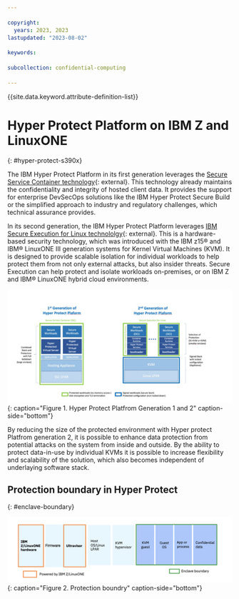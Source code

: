 ```yaml
---

copyright:
  years: 2023, 2023
lastupdated: "2023-08-02"

keywords: 

subcollection: confidential-computing

---
```


{{site.data.keyword.attribute-definition-list}}

# Hyper Protect Platform on IBM Z and LinuxONE
{: #hyper-protect-s390x}


The IBM Hyper Protect Platform in its first generation leverages the [Secure Service Container technology](https://www.ibm.com/downloads/cas/V8XERDQO){: external}. This technology already maintains the confidentiality and integrity of hosted client data. It provides the support for enterprise DevSecOps solutions like the IBM Hyper Protect Secure Build or the simplified approach to industry and regulatory challenges, which technical assurance provides.

In its second generation, the IBM Hyper Protect Platform leverages [IBM Secure Execution for Linux technololgy](https://www.ibm.com/docs/en/linux-on-systems?topic=virtualization-introducing-secure-execution-linux){: external}. This is a hardware-based security technology, which was introduced with the IBM z15® and IBM® LinuxONE III generation systems for Kernel Virtual Machines (KVM). It is designed to provide scalable isolation for individual workloads to help protect them from not only external attacks, but also insider threats. Secure Execution can help protect and isolate workloads on-premises, or on IBM Z and IBM® LinuxONE hybrid cloud environments.

![Hyper Protect Platfrom Generation 1 and 2](../images/hps_gen1_2.png){: caption="Figure 1. Hyper Protect Platfrom Generation 1 and 2" caption-side="bottom"}

 By reducing the size of the protected environment with Hyper protect Platfrom generation 2, it is possible to enhance data protection from potential attacks on the system from inside and outside. By the ability to protect data-in-use by individual KVMs it is possible to increase flexibility and scalability of the solution, which also becomes independent of underlaying software stack.


## Protection boundary in Hyper Protect
{: #enclave-boundary}


![Protection boundary](../images/hyper-protect-boundary.png){: caption="Figure 2. Protection boundry" caption-side="bottom"}